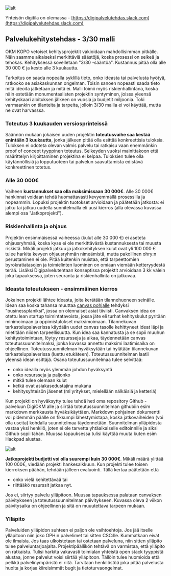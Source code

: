 ![alt](https://raw.githubusercontent.com/digiokm/palvelukehitys/master/images/digifactory3.png)

Yhteisön digitila on olemassa - [https://digipalvelutehdas.slack.com](https://digipalvelutehdas.slack.com) 

## Palvelukehitystehdas - 3/30 malli
OKM KOPO vetoiset kehitysprojektit vakioidaan mahdollisimman pitkälle. Näin saamme aikaiseksi merkittäviä säästöjä, koska prosessi on selkeä ja tehokas. Kehityksessä sovelletaan "3/30 -sääntöä". Kustannus pitää olla alle 30 000 € ja kesto alle 3 kuukautta. 

Tarkoitus on saada nopealla syklillä tieto, onko ideasta tai palvelusta hyötyä, ratkooko se asiakaskunnan ongelman. Toisin sanoen nopeasti saada tieto mitä ideoita jatketaan ja mitä ei. Malli toimii myös riskienhallintana, koska näin estetään monumentaalisten projektin syntyminen, joissa yleensä kehityskaari aloituksen jälkeen on vuosia ja budjetit miljoonia. Toki varmaankin on tilanteita ja tarpeita, jolloin 3/30 mallia ei voi käyttää, mutta ne ovat harvasssa. 

### Toteutus 3 kuukauden versiosprinteissä

Säännön mukaan jokaisen uuden projektin **toteutusvaihe saa kestää enintään 3 kuukautta**, jonka jälkeen pitää olla esittää konkreettisia tuloksia. Tuloksen ei odoteta olevan valmis palvelu tai ratkaisu vaan enemmänkin proof of concept tyyppinen toteutus. Selkeyden vuoksi mainittakoon että määrittelyn kirjoittaminen projektina ei kelpaa. Tuloksien tulee olla käytännöllisiä ja lopputuoteen tai palvelun saavuttamista edistävä konkreettinen totetus. 

### Alle 30 000€

Vaiheen **kustannukset saa olla maksimissaan 30 000€**. Alle 30 000€ hankinnat voidaan tehdä huomattavasti kevyemmällä prosessilla ja nopeammin. Lopuksi projektin tuotokset arvioidaan ja päätetään jatkosta: ei jatku tai jatkuu uudella sunnitelmalla eli uusi kierros (alla olevassa kuvassa alempi osa "Jatkoprojekti"). 

### Riskienhallinta ja ohjaus

Projektin ensimmäisessä vaiheessa (kulut alle 30 000 €) ei aseteta ohjausryhmää, koska kyse ei ole merkittävästä kustannuksesta tai muusta riskistä. Mikäli projekti jatkuu ja jatkokehityksen kulut ovat yli 100 000 € tulee harkita kevyen ohjausryhmän nimeämistä, mutta pakollinen ohry:n perustaminen ei ole. Pitää kuitenkin muistaa, että tarpeettomien byrokratiatasojen ja toimielinten luominen on omiaan viemään ketteryydestä terää. Lisäksi Digipalvelutehtaan konseptissa projektit arvioidaan 3 kk välein joka tapauksessa, joten seuranta ja riskienhallinta on jatkuvaa. 

### Ideasta toteutukseen - ensimmäinen kierros

Jokainen projekti lähtee ideasta, joita kerätään tilannehuoneen seinälle. Idean saa koska tahansa muuttaa [canvas pohjalle](https://github.com/digiokm/palvelukehitys/blob/master/tilannekuvahuone.md#2-suunnittelu) tehdyksi "businessplaniksi", jossa on olennaiset asiat tiiviisti. Canvaksen idea on otettu lean startup toimintatavoista, jossa jäte eli turhat kehityskulut pyritään minimoimaan ja oppimistulokset maksimoimaan. Tilannekuvan tarkastelupalaverissa käydään uudet canvas tasolle kehittyneet ideat läpi ja mietitään niiden tarpeellisuutta. Kun idea saa kannatusta ja se sopii muuhun kehitystoimintaan, löytyy resursseja ja aikaa, täydennetään canvas toteutussuunnitelmaksi, jonka kuvassa annettu maksimi laatimisaika on ohjeellinen. Toteutussuunnitelman hyväksytään tai hylätään tilannekuvan tarkastelupalaverissa (luettu etukäteen). Toteutussuunnitelman laatii yleensä idean esittäjä. Osana toteutussuunitelmaa tulee selvittää: 
* onko idealla myös ylemmän johdon hyväksyntä
* onko resursseja ja paljonko
* mitkä tulee olemaan kulut
* ketkä ovat asiakasedustajina mukana
* kehitysyhteisön jäsenet (ml yritykset, mielellään nälkäisiä ja ketteriä)

Kun projekti on hyväksytty tulee tehdä heti oma repository Github -palveluun DigiOKM alle ja siirtää toteutussuunnitelman githubiin esim markdown merkkausta hyväksikäyttäen. Markdown pohjainen dokumentti voi pidemmän päälle on fiksumpi lähestymistapa, koska jatkovaiheiden (voi olla useita) kohdalla suunnitelmaa täydennetään. Suunnitelman ylläpidosta vastaa yksi henkilö, joten ei ole tarvetta yhtäaikaiselle editoinnille ja siksi Github sopii tähän. Muussa tapauksessa tulisi käyttää muuta kuten esim Hackpad alustaa. 

![alt](https://raw.githubusercontent.com/digiokm/palvelukehitys/master/images/projekti-tehdas-kaavio.png)

**Jatkoprojekti budjetti voi olla suurempi kuin 30 000€**. Mikäli määrä ylittää 100 000€, viedään projekti hankesalkkuun. Kun projekti tulee toisen kierroksen päähän, tehdään jälleen evaluointi. Tällä kertaa päätetään että 
* onko vielä kehitettävää tai 
* riittääkö resurssit jatkaa nyt. 

Jos ei, siirtyy palvelu ylläpitoon. Muussa tapauksessa palataan canvaksen päivitykseen ja toteutussuunnitelman päivitykseen. Kuvassa oleva 2 viikon päivitysaika on ohjeellinen ja sitä on muuutettava tarpeen mukaan. 

### Ylläpito
Palveluiden ylläpidon suhteen ei paljon ole vaihtoehtoja. Jos jää itselle ylläpitoon niin joko OPH:n palvelimet tai sitten CSC:lle. Kummatkaan eivät ole ilmaisia. Jos taas ulkoistetaan tai ostetaan palveluna, niin sitten ylläpito tulee palveluntarjoajalta. Projektipäällikön tehtävä on varmistaa, että ylläpito on ratkaistu. Tulisi harkita vakavasti toimialan yhteistä open stack tyyppistä alustaa, jonne palvelut voisi siirtää ylläpitoon. Tällöin tulee huomioida että pelkkä palvelinympäristö ei riitä. Tarvitaan henkilöstöä joka pitää palvelusta huolta ja korjaa kiireisimmät bugit ja tietoturvaongelmat.  
